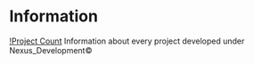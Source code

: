 # Information
[!Project Count](https://img.shields.io/badge/No.%20of%20Projects-3-blue)
Information about every project developed under Nexus_Development©
